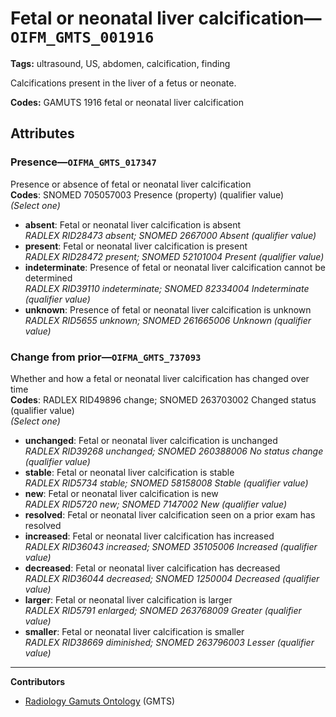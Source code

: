 # Fetal or neonatal liver calcification—`OIFM_GMTS_001916`

**Tags:** ultrasound, US, abdomen, calcification, finding

Calcifications present in the liver of a fetus or neonate.

**Codes:** GAMUTS 1916 fetal or neonatal liver calcification

## Attributes

### Presence—`OIFMA_GMTS_017347`

Presence or absence of fetal or neonatal liver calcification  
**Codes**: SNOMED 705057003 Presence (property) (qualifier value)  
*(Select one)*

- **absent**: Fetal or neonatal liver calcification is absent  
_RADLEX RID28473 absent; SNOMED 2667000 Absent (qualifier value)_
- **present**: Fetal or neonatal liver calcification is present  
_RADLEX RID28472 present; SNOMED 52101004 Present (qualifier value)_
- **indeterminate**: Presence of fetal or neonatal liver calcification cannot be determined  
_RADLEX RID39110 indeterminate; SNOMED 82334004 Indeterminate (qualifier value)_
- **unknown**: Presence of fetal or neonatal liver calcification is unknown  
_RADLEX RID5655 unknown; SNOMED 261665006 Unknown (qualifier value)_

### Change from prior—`OIFMA_GMTS_737093`

Whether and how a fetal or neonatal liver calcification has changed over time  
**Codes**: RADLEX RID49896 change; SNOMED 263703002 Changed status (qualifier value)  
*(Select one)*

- **unchanged**: Fetal or neonatal liver calcification is unchanged  
_RADLEX RID39268 unchanged; SNOMED 260388006 No status change (qualifier value)_
- **stable**: Fetal or neonatal liver calcification is stable  
_RADLEX RID5734 stable; SNOMED 58158008 Stable (qualifier value)_
- **new**: Fetal or neonatal liver calcification is new  
_RADLEX RID5720 new; SNOMED 7147002 New (qualifier value)_
- **resolved**: Fetal or neonatal liver calcification seen on a prior exam has resolved  
- **increased**: Fetal or neonatal liver calcification has increased  
_RADLEX RID36043 increased; SNOMED 35105006 Increased (qualifier value)_
- **decreased**: Fetal or neonatal liver calcification has decreased  
_RADLEX RID36044 decreased; SNOMED 1250004 Decreased (qualifier value)_
- **larger**: Fetal or neonatal liver calcification is larger  
_RADLEX RID5791 enlarged; SNOMED 263768009 Greater (qualifier value)_
- **smaller**: Fetal or neonatal liver calcification is smaller  
_RADLEX RID38669 diminished; SNOMED 263796003 Lesser (qualifier value)_

---

**Contributors**

- [Radiology Gamuts Ontology](https://gamuts.net/) (GMTS)